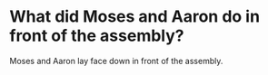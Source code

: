 # What did Moses and Aaron do in front of the assembly?

Moses and Aaron lay face down in front of the assembly.
